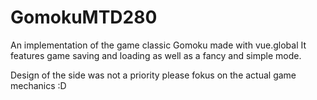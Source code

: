 # GomokuMTD280
An implementation of the game classic Gomoku made with vue.global
It features game saving and loading as well as a fancy and simple mode.

Design of the side was not a priority please fokus on the actual game mechanics :D
